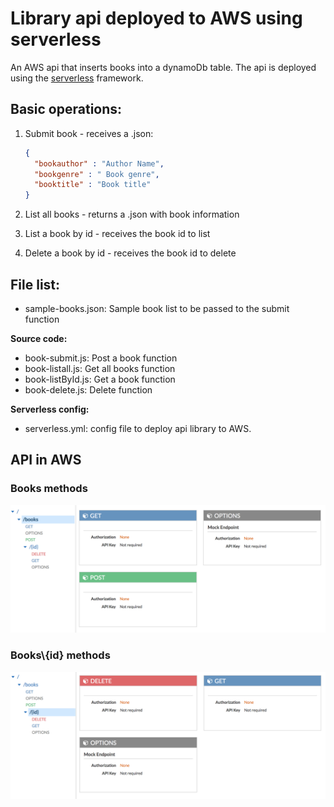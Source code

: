 # Library api deployed to AWS using serverless

An AWS api that inserts books into a dynamoDb table. The api is deployed using the [serverless](https://serverless.com/) framework.

## Basic operations:

1. Submit book - receives a .json:
	
	```json
	{
	  "bookauthor" : "Author Name",
	  "bookgenre" : " Book genre",
	  "booktitle" : "Book title" 
	} 
	```

2. List all books - returns a .json with book information

3. List a book by id - receives the book id to list

4. Delete a book by id - receives the book id to delete

## File list:

- sample-books.json: Sample book list to be passed to the submit function

**Source code:**

- book-submit.js: Post a book function
- book-listall.js: Get all books function
- book-listById.js: Get a book function
- book-delete.js: Delete function

**Serverless config:**

- serverless.yml: config file to deploy api library to AWS.

## API in AWS

### Books methods

![books-root.png](books-root.png)

### Books\\{id} methods

![books-id.png](books-id.png)
